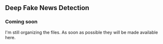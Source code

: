 ## Deep Fake News Detection



### Coming soon

I'm still organizing the files. As soon as possible they will be made available here.
